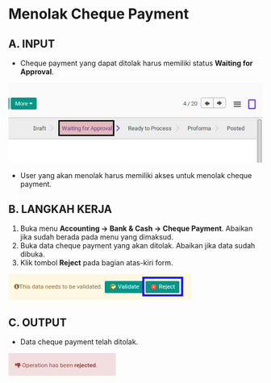 # Menolak Cheque Payment

## A. INPUT

* Cheque payment yang dapat ditolak harus memiliki status **Waiting for Approval**.

![](../../img/cheque-payment/status-waiting-for-approval.png)

* User yang akan menolak harus memiliki akses untuk menolak cheque payment.

## B. LANGKAH KERJA

1. Buka menu **Accounting -> Bank & Cash -> Cheque Payment**. Abaikan jika sudah berada pada menu yang dimaksud.
2. Buka data cheque payment yang akan ditolak. Abaikan jika data sudah dibuka.
3. Klik tombol **Reject** pada bagian atas-kiri form.

![](../../img/cheque-payment/tombol-reject.png)

## C. OUTPUT

* Data cheque payment telah ditolak.

![](../../img/cheque-payment/output-ditolak.png)
